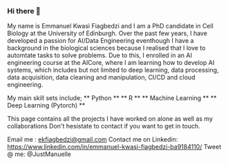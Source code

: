 ### Hi there 👋

My name is Emmanuel Kwasi Fiagbedzi and I am a PhD candidate in Cell Biology at the University of Edinburgh. Over the past few years, I have developed a passion for AI/Data Engineering eventhough I have a background in the biological sciences because I realised that I love to automtate tasks to solve problems. Due to this, I enrolled in an AI engineering course at the AICore, where I am learning how to develop AI systems, which includes but not limited to deep learning, data processing, data acquisition, data cleaning and manipulation, CI/CD and cloud engineering.

My main skill sets include;
** Python **
** R **
** Machine Learning **
** Deep Learning (Pytorch) **

This page contains all the projects I have worked on alone as well as my collaborations
Don't hesistate to contact if you want to get in touch.

Email me : ekfiagbedzi@gmail.com
Contact me on Linkedin: https://www.linkedin.com/in/emmanuel-kwasi-fiagbedzi-ba9184110/
Tweet @ me: @JustManuelle
